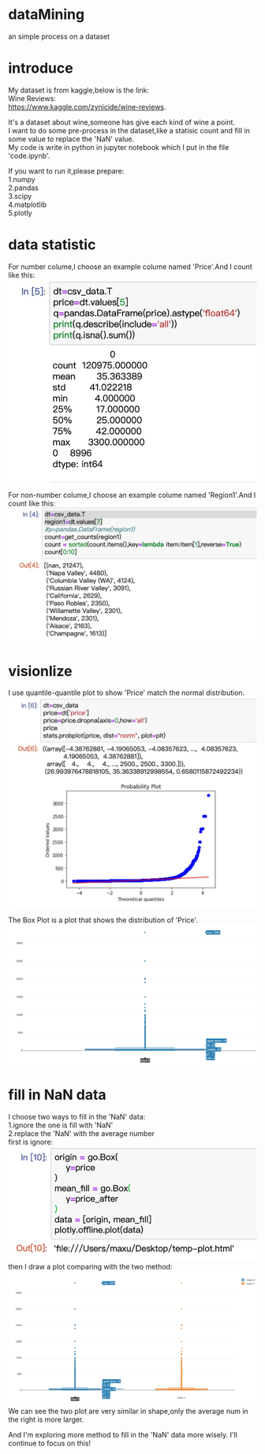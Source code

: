 # dataMining 
an simple process on a dataset  

# introduce 
My dataset is from kaggle,below is the link:  
Wine Reviews:  
https://www.kaggle.com/zynicide/wine-reviews. 

It's a dataset about wine,someone has give each kind of wine a point.  
I want to do some pre-process in the dataset,like a statisic count and fill in some value to replace the 'NaN' value.  
My code is write in python in jupyter notebook which I put in the file 'code.ipynb'.  
  
If you want to run it,please prepare:  
1.numpy  
2.pandas  
3.scipy  
4.matplotlib  
5.plotly  
  
# data statistic  
For number colume,I choose an example colume named 'Price'.And I count like this:  
![image](https://github.com/xcircle/dataMining/blob/master/image/2.jpg)

For non-number colume,I choose an example colume named 'Region1'.And I count like this:  
![image](https://github.com/xcircle/dataMining/blob/master/image/1.jpg)

# visionlize  
I use quantile-quantile plot to show 'Price' match the normal distribution.  
![image](https://github.com/xcircle/dataMining/blob/master/image/3.jpg)  

The Box Plot is a plot that shows the distribution of 'Price'.  
![image](https://github.com/xcircle/dataMining/blob/master/image/4.jpg)  

# fill in NaN data  
I choose two ways to fill in the 'NaN' data:  
1.ignore the one is fill with 'NaN'  
2.replace the 'NaN' with the average number  
first is ignore:  
![image](https://github.com/xcircle/dataMining/blob/master/image/5.jpg)  
then I draw a plot comparing with the two method:  
![image](https://github.com/xcircle/dataMining/blob/master/image/6.jpg)  
We can see the two plot are very similar in shape,only the average num in the right is more larger.

And I'm exploring more method to fill in the 'NaN' data more wisely.
I'll continue to focus on this!

